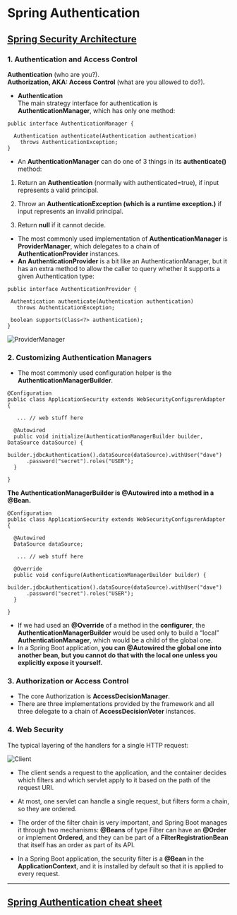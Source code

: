 # Spring Authentication

## [Spring Security Architecture](https://spring.io/guides/topicals/spring-security-architecture/)

### 1. Authentication and Access Control

**Authentication** (who are you?).  
**Authorization, AKA: Access Control** (what are you allowed to do?).

- **Authentication**  
The main strategy interface for authentication is **AuthenticationManager**, which has only one method:

```
public interface AuthenticationManager {

  Authentication authenticate(Authentication authentication)
    throws AuthenticationException;
}
```

- An **AuthenticationManager** can do one of 3 things in its **authenticate()** method:

1. Return an **Authentication** (normally with authenticated=true), if input represents a valid principal.

2. Throw an **AuthenticationException (which is a runtime exception.)** if input represents an invalid principal.

3. Return **null** if it cannot decide.

- The most commonly used implementation of **AuthenticationManager** is **ProviderManager**, which delegates to a chain of **AuthenticationProvider** instances.
- **An AuthenticationProvider** is a bit like an AuthenticationManager, but it has an extra method to allow the caller to query whether it supports a given Authentication type:

```
public interface AuthenticationProvider {

 Authentication authenticate(Authentication authentication)
   throws AuthenticationException;

 boolean supports(Class<?> authentication);
}
```

![ProviderManager](../img/ProviderManager.png)

### 2. Customizing Authentication Managers

- The most commonly used configuration helper is the **AuthenticationManagerBuilder**.

```
@Configuration
public class ApplicationSecurity extends WebSecurityConfigurerAdapter {

   ... // web stuff here

  @Autowired
  public void initialize(AuthenticationManagerBuilder builder, DataSource dataSource) {
    builder.jdbcAuthentication().dataSource(dataSource).withUser("dave")
      .password("secret").roles("USER");
  }

}
```

**The AuthenticationManagerBuilder is @Autowired into a method in a @Bean.**

```
@Configuration
public class ApplicationSecurity extends WebSecurityConfigurerAdapter {

  @Autowired
  DataSource dataSource;

   ... // web stuff here

  @Override
  public void configure(AuthenticationManagerBuilder builder) {
    builder.jdbcAuthentication().dataSource(dataSource).withUser("dave")
      .password("secret").roles("USER");
  }

}
```

- If we had used an **@Override** of a method in the **configurer**, the **AuthenticationManagerBuilder** would be used only to build a “local” **AuthenticationManager**, which would be a child of the global one.
- In a Spring Boot application, **you can @Autowired the global one into another bean, but you cannot do that with the local one unless you explicitly expose it yourself.**

### 3. Authorization or Access Control

- The core Authorization is **AccessDecisionManager**.
- There are three implementations provided by the framework and all three delegate to a chain of **AccessDecisionVoter** instances.

### 4. Web Security

The typical layering of the handlers for a single HTTP request:

![Client](../img/client.png)

- The client sends a request to the application, and the container decides which filters and which servlet apply to it based on the path of the request URI.

- At most, one servlet can handle a single request, but filters form a chain, so they are ordered.

- The order of the filter chain is very important, and Spring Boot manages it through two mechanisms: **@Beans** of type Filter can have an **@Order** or implement **Ordered**, and they can be part of a **FilterRegistrationBean** that itself has an order as part of its API.

- In a Spring Boot application, the security filter is a **@Bean** in the **ApplicationContext**, and it is installed by default so that it is applied to every request.

---

## [Spring Authentication cheat sheet](https://github.com/codefellows/seattle-java-401d2/blob/master/SpringAuthCheatSheet.md)
